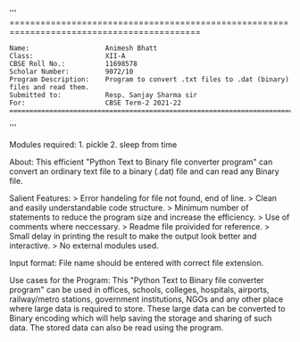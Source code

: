 '''
    ===========================================================================================

    Name:                   Animesh Bhatt
    Class:                  XII-A
    CBSE Roll No.:          11698578 
    Scholar Number:         9072/10
    Program Description:    Program to convert .txt files to .dat (binary) files and read them.
    Submitted to:           Resp. Sanjay Sharma sir
    For:                    CBSE Term-2 2021-22
    ===========================================================================================
'''

Modules required:
	1. pickle
	2. sleep from time

About:
	This efficient "Python Text to Binary file converter program" can convert an ordinary text file to a binary (.dat) 
	file and can read any Binary file.

Salient Features:
	> Error handeling for file not found, end of line.
	> Clean and easily understandable code structure.
	> Minimum number of statements to reduce the program size and increase the efficiency.
	> Use of comments where neccessary.
	> Readme file proivided for reference. 
	> Small delay in printing the result to make the output look better and interactive.
	> No external modules used.

Input format:
	File name should be entered with correct file extension.

Use cases for the Program:
	This "Python Text to Binary file converter program" can be used in offices, schools, colleges, hospitals, airports,
	railway/metro stations, government institutions, NGOs and any other place where large data is required to store. 
	These large data can be converted to Binary encoding which will help saving the storage and sharing of such data.
	The stored data can also be read using the program.
